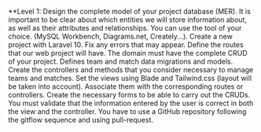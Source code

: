 **Level 1:
Design the complete model of your project database (MER). It is important to be clear about which entities we will store information about, as well as their attributes and relationships. You can use the tool of your choice. (MySQL Workbench, Diagrams.net, Creately...).
Create a new project with Laravel 10. Fix any errors that may appear.
Define the routes that our web project will have. The domain must have the complete CRUD of your project.
Defines team and match data migrations and models.
Create the controllers and methods that you consider necessary to manage teams and matches.
Set the views using Blade and Tailwind.css (layout will be taken into account). Associate them with the corresponding routes or controllers.
Create the necessary forms to be able to carry out the CRUDs. You must validate that the information entered by the user is correct in both the view and the controller.
You have to use a GitHub repository following the gitflow sequence and using pull-request.
